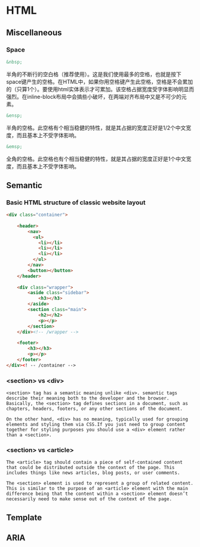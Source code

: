 # HTML
## Miscellaneous
### Space
```html
&nbsp;
```
半角的不断行的空白格（推荐使用）。这是我们使用最多的空格，也就是按下space键产生的空格。在HTML中，如果你用空格键产生此空格，空格是不会累加的（只算1个）。要使用html实体表示才可累加。该空格占据宽度受字体影响明显而强烈。在inline-block布局中会搞些小破坏，在两端对齐布局中又是不可少的元素。

```html
&ensp;
```
半角的空格。此空格有个相当稳健的特性，就是其占据的宽度正好是1/2个中文宽度，而且基本上不受字体影响。

```html
&emsp;
```
全角的空格。此空格也有个相当稳健的特性，就是其占据的宽度正好是1个中文宽度，而且基本上不受字体影响。
## Semantic
### Basic HTML structure of classic website layout
```html
<div class="container">
         
    <header>
        <nav>
          <ul>
            <li></li>
            <li></li>
            <li></li>
          </ul>
        </nav>
        <button></button>
    </header>
 
    <div class="wrapper">
        <aside class="sidebar">
            <h3></h3>
        </aside>
        <section class="main">
            <h2></h2>
            <p></p>
        </section>
    </div><!-- /wrapper -->
 
    <footer>
        <h3></h3>
        <p></p>
    </footer>
</div><! -- /container -->
```
### &lt;section&gt; vs &lt;div&gt;
`<section> tag has a semantic meaning unlike <div>. semantic tags describe their meaning both to the developer and the browser. Basically, the <section> tag defines sections in a document, such as chapters, headers, footers, or any other sections of the document.`
  
`On the other hand, <div> has no meaning, typically used for grouping elements and styling them via CSS.If you just need to group content together for styling purposes you should use a <div> element rather than a <section>.`
### &lt;section&gt; vs &lt;article&gt;
`The <article> tag should contain a piece of self-contained content that could be distributed outside the context of the page. This includes things like news articles, blog posts, or user comments.`

`The <section> element is used to represent a group of related content. This is similar to the purpose of an <article> element with the main difference being that the content within a <section> element doesn’t necessarily need to make sense out of the context of the page.`
## Template
## ARIA

